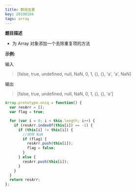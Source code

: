 ```yaml
---
title: 数组去重
key: 20190104
tags: array
---
```


<!--more-->

**题目描述**

- 为 Array 对象添加一个去除重复项的方法

**示例:**

输入

> [false, true, undefined, null, NaN, 0, 1, {}, {}, 'a', 'a', NaN]

输出

> [false, true, undefined, null, NaN, 0, 1, {}, {}, 'a']

```javascript
Array.prototype.uniq = function() {
  var resArr = [];
  var flag = true;

  for (var i = 0; i < this.length; i++) {
    if (resArr.indexOf(this[i]) == -1) {
      if (this[i] != this[i]) {
        //排除 NaN
        if (flag) {
          resArr.push(this[i]);
          flag = false;
        }
      } else {
        resArr.push(this[i]);
      }
    }
  }
  return resArr;
};
```
